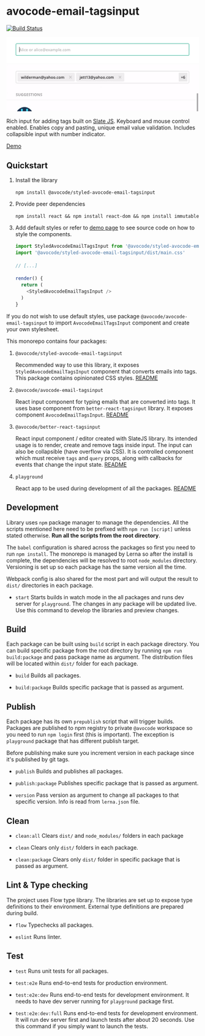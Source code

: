 # avocode-email-tagsinput

[![Build Status](https://travis-ci.org/avocode/avocode-email-tagsinput.svg?branch=master)](https://travis-ci.org/avocode/avocode-email-tagsinput)

![type email tags to input](docs/avocode-email-tagsinput-1.gif)
![collapse input with tags and display counter](docs/avocode-email-tagsinput-2.gif)

Rich input for adding tags built on [Slate JS](https://www.slatejs.org). Keyboard and mouse control enabled. Enables copy and pasting, unique email value validation. Includes collapsible input with number indicator.

[Demo](https://avocode-email-tagsinput.surge.sh)

## Quickstart

1. Install the library

    `npm install @avocode/styled-avocode-email-tagsinput`

2. Provide peer dependencies

    `npm install react && npm install react-dom && npm install immutable`

3. Add default styles or refer to [demo page](https://avocode-email-tagsinput.surge.sh) to see source code on how to style the components.

    ```js
    import StyledAvocodeEmailTagsInput from '@avocode/styled-avocode-email-tagsinput'
    import '@avocode/styled-avocode-email-tagsinput/dist/main.css'
    
    // [...]
    
    render() {
      return (
        <StyledAvocodeEmailTagsInput />
      )
    }
    
    ```

If you do not wish to use default styles, use package `@avocode/avocode-email-tagsinput` to import `AvocodeEmailTagsInput` component and create your own stylesheet.

This monorepo contains four packages:

1. `@avocode/styled-avocode-email-tagsinput`

    Recommended way to use this library, it exposes `StyledAvocodeEmailTagsInput` component that converts emails into tags. This package contains opinionated CSS styles. [README](packages/styled-avocode-email-tagsinput/README.md)

2. `@avocode/avocode-email-tagsinput`

    React input component for typing emails that are converted into tags. It uses base component from `better-react-tagsinput` library. It exposes component `AvocodeEmailTagsInput`. [README](packages/avocode-email-tagsinput/readme.MD)

3. `@avocode/better-react-tagsinput`

    React input component / editor created with SlateJS library. Its intended usage is to render, create and remove tags inside input. The input can also be collapsible (have overflow via CSS). It is controlled component which must receive `tags` and `query` props, along with callbacks for events that change the input state. [README](packages/better-react-tagsinput/readme.MD)

4. `playground`

    React app to be used during development of all the packages. [README](packages/playground/readme.MD)

## Development

Library uses `npm` package manager to manage the dependencies. All the scripts mentioned here need to be prefixed with `npm run [script]` unless stated otherwise. **Run all the scripts from the root directory**.

The `babel` configuration is shared across the packages so first you need to run `npm install`. The monorepo is managed by Lerna so after the install is complete, the dependencies will be resolved to root `node_modules` directory. Versioning is set up so each package has the same version all the time.

Webpack config is also shared for the most part and will output the result to `dist/` directories in each package.

* `start`
   Starts builds in watch mode in the all packages and runs dev server for `playground`. The changes in any package will be updated live. Use this command to develop the libraries and preview changes.

## Build

Each package can be built using `build` script in each package directory. You can build specific package from the root directory by running `npm run build:package` and pass package name as argument. The distribution files will be located within `dist/` folder for each package.

* `build`
   Builds all packages.

* `build:package`
   Builds specific package that is passed as argument.

## Publish

Each package has its own `prepublish` script that will trigger builds. Packages are published to npm registry to private `@avocode` workspace so you need to run `npm login` first (this is important). The exception is `playground` package that has different publish target.

Before publishing make sure you increment version in each package since it's published by git tags.

* `publish`
   Builds and publishes all packages.

* `publish:package`
   Publishes specific package that is passed as argument.

* `version`
   Pass version as argument to change all packages to that specific version. Info is read from `lerna.json` file.

## Clean

* `clean:all`
   Clears `dist/` and `node_modules/` folders in each package

* `clean`
   Clears only `dist/` folders in each package.

* `clean:package`
   Clears only `dist/` folder in specific package that is passed as argument.

## Lint & Type checking

The project uses Flow type library. The libraries are set up to expose type definitions to their environment. External type definitions are prepared during build.

* `flow`
   Typechecks all packages.

* `eslint`
   Runs linter.

## Test

* `test`
   Runs unit tests for all packages.

* `test:e2e`
   Runs end-to-end tests for production environment.

* `test:e2e:dev`
   Runs end-to-end tests for development environment. It needs to
   have dev server running for `playground` package first.

* `test:e2e:dev:full`
   Runs end-to-end tests for development environment. It will run dev
   server first and launch tests after about 20 seconds. Use this command
   if you simply want to launch the tests.
